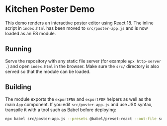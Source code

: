 # Kitchen Poster Demo

This demo renders an interactive poster editor using React 18.  The inline script in `index.html` has been moved to `src/poster-app.js` and is now loaded as an ES module.

## Running

Serve the repository with any static file server (for example `npx http-server .`) and open `index.html` in the browser.  Make sure the `src/` directory is also served so that the module can be loaded.

## Building

The module exports the `exportPNG` and `exportPDF` helpers as well as the main `App` component.  If you edit `src/poster-app.js` and use JSX syntax, transpile it with a tool such as Babel before deploying:

```bash
npx babel src/poster-app.js --presets @babel/preset-react --out-file src/poster-app.js
```

